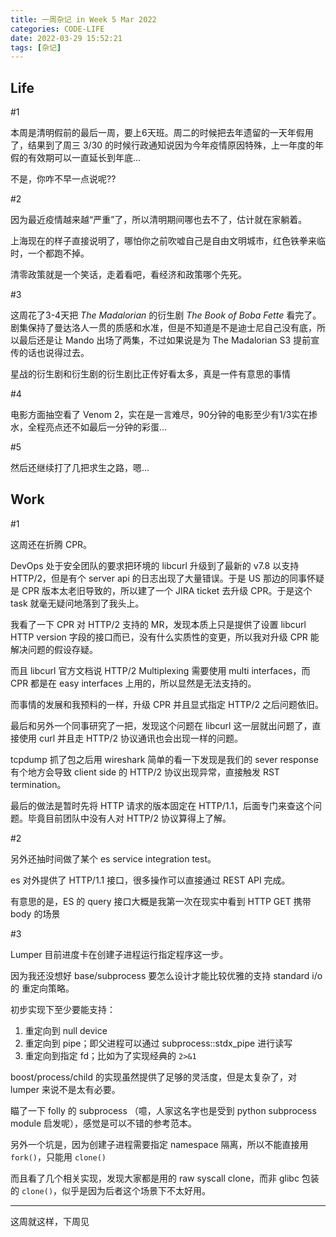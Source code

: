 ```yaml
---
title: 一周杂记 in Week 5 Mar 2022
categories: CODE-LIFE
date: 2022-03-29 15:52:21
tags: [杂记]
---
```

## Life

\#1

本周是清明假前的最后一周，要上6天班。周二的时候把去年遗留的一天年假用了，结果到了周三 3/30 的时候行政通知说因为今年疫情原因特殊，上一年度的年假的有效期可以一直延长到年底...

不是，你咋不早一点说呢??

\#2

因为最近疫情越来越“严重”了，所以清明期间哪也去不了，估计就在家躺着。

上海现在的样子直接说明了，哪怕你之前吹嘘自己是自由文明城市，红色铁拳来临时，一个都跑不掉。

清零政策就是一个笑话，走着看吧，看经济和政策哪个先死。

\#3

这周花了3-4天把 _The Madalorian_ 的衍生剧 _The Book of Boba Fette_ 看完了。剧集保持了曼达洛人一贯的质感和水准，但是不知道是不是迪士尼自己没有底，所以最后还是让 Mando 出场了两集，不过如果说是为 The Madalorian S3 提前宣传的话也说得过去。

星战的衍生剧和衍生剧的衍生剧比正传好看太多，真是一件有意思的事情

\#4

电影方面抽空看了 Venom 2，实在是一言难尽，90分钟的电影至少有1/3实在掺水，全程亮点还不如最后一分钟的彩蛋...

\#5

然后还继续打了几把求生之路，嗯...

## Work

\#1

这周还在折腾 CPR。

DevOps 处于安全团队的要求把环境的 libcurl 升级到了最新的 v7.8 以支持 HTTP/2，但是有个 server api 的日志出现了大量错误。于是 US 那边的同事怀疑是 CPR 版本太老旧导致的，所以建了一个 JIRA ticket 去升级 CPR。于是这个 task 就毫无疑问地落到了我头上。

我看了一下 CPR 对 HTTP/2 支持的 MR，发现本质上只是提供了设置 libcurl HTTP version 字段的接口而已，没有什么实质性的变更，所以我对升级 CPR 能解决问题的假设存疑。

而且 libcurl 官方文档说 HTTP/2 Multiplexing 需要使用 multi interfaces，而 CPR 都是在 easy interfaces 上用的，所以显然是无法支持的。

而事情的发展和我预料的一样，升级 CPR 并且显式指定 HTTP/2 之后问题依旧。

最后和另外一个同事研究了一把，发现这个问题在 libcurl 这一层就出问题了，直接使用 curl 并且走 HTTP/2 协议通讯也会出现一样的问题。

tcpdump 抓了包之后用 wireshark 简单的看一下发现是我们的 sever response 有个地方会导致 client side 的 HTTP/2 协议出现异常，直接触发 RST termination。

最后的做法是暂时先将 HTTP 请求的版本固定在 HTTP/1.1，后面专门来查这个问题。毕竟目前团队中没有人对 HTTP/2 协议算得上了解。

\#2

另外还抽时间做了某个 es service integration test。

es 对外提供了 HTTP/1.1 接口，很多操作可以直接通过 REST API 完成。

有意思的是，ES 的 query 接口大概是我第一次在现实中看到 HTTP GET 携带 body 的场景

\#3

Lumper 目前进度卡在创建子进程运行指定程序这一步。

因为我还没想好 base/subprocess 要怎么设计才能比较优雅的支持 standard i/o 的 重定向策略。

初步实现下至少要能支持：

1. 重定向到 null device
2. 重定向到 pipe；即父进程可以通过 subprocess::stdx_pipe 进行读写
3. 重定向到指定 fd；比如为了实现经典的 `2>&1`

boost/process/child 的实现虽然提供了足够的灵活度，但是太复杂了，对 lumper 来说不是太有必要。

瞄了一下 folly 的 subprocess （噫，人家这名字也是受到 python subprocess module 启发呢），感觉是可以不错的参考范本。

另外一个坑是，因为创建子进程需要指定 namespace 隔离，所以不能直接用 `fork()`，只能用 `clone()`

而且看了几个相关实现，发现大家都是用的 raw syscall clone，而非 glibc 包装的 `clone()`，似乎是因为后者这个场景下不太好用。

---

这周就这样，下周见
